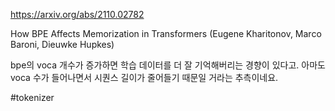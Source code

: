 https://arxiv.org/abs/2110.02782

How BPE Affects Memorization in Transformers (Eugene Kharitonov, Marco Baroni, Dieuwke Hupkes)

bpe의 voca 개수가 증가하면 학습 데이터를 더 잘 기억해버리는 경향이 있다고. 아마도 voca 수가 들어나면서 시퀀스 길이가 줄어들기 때문일 거라는 추측이네요.

#tokenizer 
